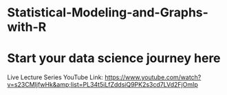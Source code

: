 # Statistical-Modeling-and-Graphs-with-R
# Start your data science journey here
Live Lecture Series YouTube Link: https://www.youtube.com/watch?v=s23CMIjfwHk&amp;list=PL34t5iLfZddsiQ9PK2s3cd7LVd2FjOmIp
